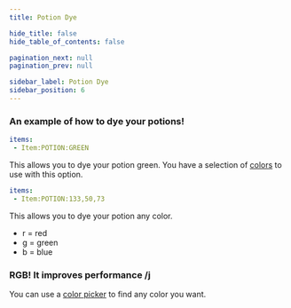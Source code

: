 ```yaml
---
title: Potion Dye

hide_title: false
hide_table_of_contents: false

pagination_next: null
pagination_prev: null

sidebar_label: Potion Dye
sidebar_position: 6
---
```

### An example of how to dye your potions!
```yml
items:
 - Item:POTION:GREEN
```
This allows you to dye your potion green.
You have a selection of [colors](https://jd.papermc.io/paper/1.20/org/bukkit/Color.html) to use with this option.

```yml
items:
 - Item:POTION:133,50,73
```
This allows you to dye your potion any color.

* r = red
* g = green
* b = blue

### RGB! It improves performance /j
You can use a [color picker](https://htmlcolorcodes.com/color-picker/) to find any color you want.